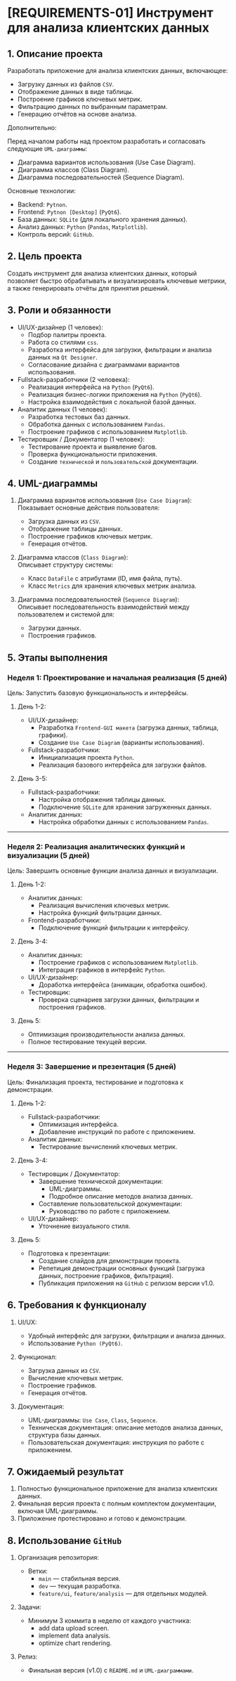 # [REQUIREMENTS-01] Инструмент для анализа клиентских данных

## 1. Описание проекта

Разработать приложение для анализа клиентских данных, включающее:

- Загрузку данных из файлов `CSV`.
- Отображение данных в виде таблицы.
- Построение графиков ключевых метрик.
- Фильтрацию данных по выбранным параметрам.
- Генерацию отчётов на основе анализа.

Дополнительно:  

Перед началом работы над проектом разработать и согласовать следующие `UML-диаграммы`:

- Диаграмма вариантов использования (Use Case Diagram).
- Диаграмма классов (Class Diagram).
- Диаграмма последовательностей (Sequence Diagram).

Основные технологии:

- Backend: `Pytnon`.
- Frontend: `Pytnon [Desktop]` (`PyQt6`).
- База данных: `SQLite` (для локального хранения данных).
- Анализ данных: `Python` (`Pandas`, `Matplotlib`).
- Контроль версий: `GitHub`.

## 2. Цель проекта

Создать инструмент для анализа клиентских данных, который позволяет быстро обрабатывать и визуализировать ключевые метрики, а также генерировать отчёты для принятия решений.

## 3. Роли и обязанности

- UI/UX-дизайнер (1 человек):
  - Подбор палитры проекта.
  - Работа со стилями `css`.  
  - Разработка интерфейса для загрузки, фильтрации и анализа данных на `Qt Designer`.
  - Согласование дизайна с диаграммами вариантов использования.
- Fullstack-разработчики (2 человека):
  - Реализация интерфейса на `Python` (`PyQt6`).
  - Реализация бизнес-логики приложения на `Python` (`PyQt6`).
  - Настройка взаимодействия с локальной базой данных.
- Аналитик данных (1 человек):
  - Разработка тестовых баз данных.
  - Обработка данных с использованием `Pandas`.
  - Построение графиков с использованием `Matplotlib`.
- Тестировщик / Документатор (1 человек):
  - Тестирование проекта и выявление багов.
  - Проверка функциональности приложения.
  - Создание `технической` и `пользовательской` документации.

## 4. UML-диаграммы

1. Диаграмма вариантов использования (`Use Case Diagram`):  
   Показывает основные действия пользователя:
   - Загрузка данных из `CSV`.
   - Отображение таблицы данных.
   - Построение графиков ключевых метрик.
   - Генерация отчётов.

2. Диаграмма классов (`Class Diagram`):  
   Описывает структуру системы:
   - Класс `DataFile` с атрибутами (ID, имя файла, путь).
   - Класс `Metrics` для хранения ключевых метрик анализа.

3. Диаграмма последовательностей (`Sequence Diagram`):  
   Описывает последовательность взаимодействий между пользователем и системой для:
   - Загрузки данных.
   - Построения графиков.

## 5. Этапы выполнения

### Неделя 1: Проектирование и начальная реализация (5 дней)

Цель: Запустить базовую функциональность и интерфейсы.

1. День 1-2:
   - UI/UX-дизайнер:
     - Разработка `Frontend-GUI макета` (загрузка данных, таблица, графики).
     - Создание `Use Case Diagram` (варианты использования).
   - Fullstack-разработчики:
     - Инициализация проекта `Python`.
     - Реализация базового интерфейса для загрузки файлов.

2. День 3-5:
   - Fullstack-разработчики:
     - Настройка отображения таблицы данных.
     - Подключение `SQLite` для хранения загруженных данных.
   - Аналитик данных:
     - Настройка обработки данных с использованием `Pandas`.

---

### Неделя 2: Реализация аналитических функций и визуализации (5 дней)

Цель: Завершить основные функции анализа данных и визуализации.

1. День 1-2:
   - Аналитик данных:
     - Реализация вычисления ключевых метрик.
     - Настройка функций фильтрации данных.
   - Frontend-разработчики:
     - Подключение функций фильтрации к интерфейсу.

2. День 3-4:
   - Аналитик данных:
     - Построение графиков с использованием `Matplotlib`.
     - Интеграция графиков в интерфейс `Python`.
   - UI/UX-дизайнер:
     - Доработка интерфейса (анимации, обработка ошибок).
   - Тестировщик:
     - Проверка сценариев загрузки данных, фильтрации и построения графиков.

3. День 5:
   - Оптимизация производительности анализа данных.
   - Полное тестирование текущей версии.

---

### Неделя 3: Завершение и презентация (5 дней)

Цель: Финализация проекта, тестирование и подготовка к демонстрации.

1. День 1-2:
   - Fullstack-разработчики:
     - Оптимизация интерфейса.
     - Добавление инструкций по работе с приложением.
   - Аналитик данных:
     - Тестирование вычислений ключевых метрик.
2. День 3-4:
   - Тестировщик / Документатор:
     - Завершение технической документации:
       - UML-диаграммы.
       - Подробное описание методов анализа данных.
     - Составление пользовательской документации:
       - Руководство по работе с приложением.
   - UI/UX-дизайнер:
     - Уточнение визуального стиля.

3. День 5:
   - Подготовка к презентации:
     - Создание слайдов для демонстрации проекта.
     - Репетиция демонстрации основных функций (загрузка данных, построение графиков, фильтрация).
     - Публикация приложения на `GitHub` с релизом версии v1.0.

## 6. Требования к функционалу

1. UI/UX:
   - Удобный интерфейс для загрузки, фильтрации и анализа данных.
   - Использование `Python (PyQt6)`.

2. Функционал:
   - Загрузка данных из `CSV`.
   - Вычисление ключевых метрик.
   - Построение графиков.
   - Генерация отчётов.

3. Документация:
   - UML-диаграммы: `Use Case`, `Class`, `Sequence`.
   - Техническая документация: описание методов анализа данных, структура базы данных.
   - Пользовательская документация: инструкция по работе с приложением.

## 7. Ожидаемый результат

1. Полностью функциональное приложение для анализа клиентских данных.
2. Финальная версия проекта с полным комплектом документации, включая UML-диаграммы.
3. Приложение протестировано и готово к демонстрации.

## 8. Использование `GitHub`

1. Организация репозитория:
   - Ветки:
     - `main` — стабильная версия.
     - `dev` — текущая разработка.
     - `feature/ui`, `feature/analysis` — для отдельных модулей.

2. Задачи:
   - Минимум 3 коммита в неделю от каждого участника:
     - add data upload screen.
     - implement data analysis.
     - optimize chart rendering.

3. Релиз:
   - Финальная версия (v1.0) с `README.md` и `UML-диаграммами`.
